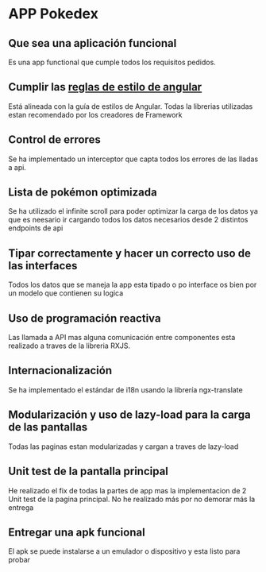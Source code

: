 # APP Pokedex

## Que sea una aplicación funcional

Es una app functional que cumple todos los requisitos pedidos.

## Cumplir las [reglas de estilo de angular](https://angular.io/guide/styleguide)

Está alineada con la guía de estilos de Angular. Todas la librerias utilizadas estan recomendado por los creadores de Framework

## Control de errores

Se ha implementado un interceptor que capta todos los errores de las lladas a api.

## Lista de pokémon optimizada

Se ha utilizado el infinite scroll para poder optimizar la carga de los datos ya que es neesario ir cargando todos los datos necesarios desde 2 distintos endpoints de api

## Tipar correctamente y hacer un correcto uso de las interfaces

Todos los datos que se maneja la app esta tipado o po interface os bien por un modelo que contienen su logica

## Uso de programación reactiva

Las llamada a API mas alguna comunicación entre componentes esta realizado a traves de la libreria RXJS.

## Internacionalización

Se ha implementado el estándar de i18n usando la librería ngx-translate

## Modularización y uso de lazy-load para la carga de las pantallas

Todas las paginas estan modularizadas y cargan a traves de lazy-load

## Unit test de la pantalla principal

He realizado el fix de todas la partes de app mas la implementacion de 2 Unit test de la pagina principal. No he realizado más por no demorar más la entrega

## Entregar una apk funcional

El apk se puede instalarse a un emulador o dispositivo y esta listo para probar
